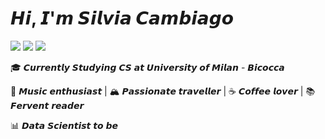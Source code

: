 
# 𝙃𝙞, 𝙄'𝙢 𝙎𝙞𝙡𝙫𝙞𝙖 𝘾𝙖𝙢𝙗𝙞𝙖𝙜𝙤

[![](https://img.shields.io/badge/-@silviacambiagoo-%23001116?style=flat-square&logo=instagram&logoColor=ffffff)](https://www.instagram.com/silviacambiagoo/)
[![](https://img.shields.io/badge/-@silviacambiago-%23001116?style=flat-square&logo=github)](https://github.com/silviacambiago)
[![](https://img.shields.io/badge/-@silviacambiago-%23001116?style=flat-square&logo=linkedin)](https://www.linkedin.com/in/silvia-cambiago/)

🎓 𝘾𝙪𝙧𝙧𝙚𝙣𝙩𝙡𝙮 𝙎𝙩𝙪𝙙𝙮𝙞𝙣𝙜 𝘾𝙎 𝙖𝙩 𝙐𝙣𝙞𝙫𝙚𝙧𝙨𝙞𝙩𝙮 𝙤𝙛 𝙈𝙞𝙡𝙖𝙣 - 𝘽𝙞𝙘𝙤𝙘𝙘𝙖

🎵 𝙈𝙪𝙨𝙞𝙘 𝙚𝙣𝙩𝙝𝙪𝙨𝙞𝙖𝙨𝙩 | 🏔️ 𝙋𝙖𝙨𝙨𝙞𝙤𝙣𝙖𝙩𝙚 𝙩𝙧𝙖𝙫𝙚𝙡𝙡𝙚𝙧 | ☕️ 𝘾𝙤𝙛𝙛𝙚𝙚 𝙡𝙤𝙫𝙚𝙧 | 📚 𝙁𝙚𝙧𝙫𝙚𝙣𝙩 𝙧𝙚𝙖𝙙𝙚𝙧

📊 𝘿𝙖𝙩𝙖 𝙎𝙘𝙞𝙚𝙣𝙩𝙞𝙨𝙩 𝙩𝙤 𝙗𝙚


